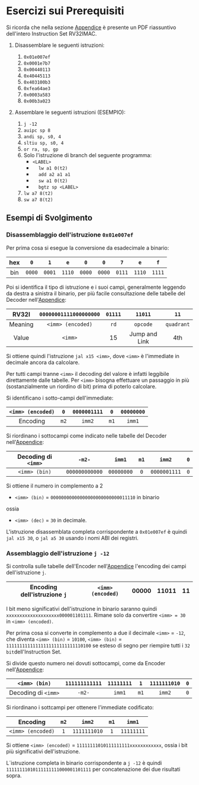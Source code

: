 # Esercizi sui Prerequisiti

Si ricorda che nella sezione [Appendice](./5_appendice.md) è presente un PDF riassuntivo dell'intero Instruction Set RV32IMAC.

1. Disassemblare le seguenti istruzioni:  
    1. ```0x01e007ef```   
    2. ```0x0001e7b7```                                                                    
    3. ```0x00440113```                                                                  
    4. ```0x40445113```                                                                  
    5. ```0x403100b3```                                                                  
    6. ```0xfea64ae3```                                                                   
    7. ```0x0003a583```                                                                  
    8. ```0x00b3a023```

2. Assemblare le seguenti istruzioni (ESEMPIO):
    1. ```j -12```                                                                             
    2. ```auipc sp 8```                                                                     
    3. ```andi sp, s0, 4```                                                               
    4. ```sltiu sp, s0, 4```                                                               
    5. ```or ra, sp, gp```                                                                      
    6. Solo l'istruzione di branch del seguente programma:  
        - ```<LABEL>```  
        - &nbsp;&nbsp;&nbsp;&nbsp;```lw a1 0(t2)```   
        - &nbsp;&nbsp;&nbsp;&nbsp;```add a2 a1 a1```  
        - &nbsp;&nbsp;&nbsp;&nbsp;```sw a1 0(t2)```  
        - &nbsp;&nbsp;&nbsp;&nbsp;```bgtz sp <LABEL>```                                   
    7. ```lw a7 8(t2)```                                                                   
    8. ```sw a7 8(t2)```
     


## Esempi di Svolgimento

### Disassemblaggio dell'istruzione ```0x01e007ef```

Per prima cosa si esegue la conversione da esadecimale a binario:

| hex |  ```0```   |  ```1```   |  ```e```   |  ```0```   |  ```0```   |  ```7```   |  ```e```   |  ```f```   |
|:---:|:----------:|:----------:|:----------:|:----------:|:----------:|:----------:|:----------:|:----------:|
| bin | ```0000``` | ```0001``` | ```1110``` | ```0000``` | ```0000``` | ```0111``` | ```1110``` | ```1111``` |

Poi si identifica il tipo di istruzione e i suoi campi, generalmente leggendo da destra a sinistra il binario, per più facile consultazione delle tabelle del Decoder nell'[Appendice](./5_appendice.md):

|  RV32I  | ```00000001111000000000``` |  ```01111```   |     ```11011```     |       ```11```       |
|:-------:|:--------------------------:|:--------------:|:-------------------:|:--------------------:|
| Meaning |   ```<imm> (encoded)```    |    ```rd```    |    ```opcode```     |    ```quadrant```    |
|  Value  |   ```<imm>```              |       15       |    Jump and Link    |         4th          |

Si ottiene quindi l'istruzione ```jal x15 <imm>```, dove ```<imm>``` è l'immediate in decimale ancora da calcolare.

Per tutti campi tranne ```<imm>``` il decoding del valore è infatti leggibile direttamente dalle tabelle. Per ```<imm>``` bisogna effettuare un passaggio in più (sostanzialmente un riordino di bit) prima di poterlo calcolare.

Si identificano i sotto-campi dell'immediate:

| ```<imm> (encoded)``` | ```0```  | ```0000001111``` | ```0```  | ```00000000``` |
|:---------------------:|:--------:|:----------------:|:--------:|:--------------:|
|       Encoding        | ```m2``` |    ```imm2```    | ```m1``` |   ```imm1```   |

Si riordinano i sottocampi come indicato nelle tabelle del Decoder nell'[Appendice](./5_appendice.md):

| Decoding di ```<imm>``` |     ```-m2-```     |   ```imm1```   | ```m1``` |    ```imm2```    | ```0``` |
|:-----------------------:|:------------------:|:--------------:|:--------:|:----------------:|:-------:|
| ```<imm> (bin)```       | ```000000000000``` | ```00000000``` | ```0```  | ```0000001111``` | ```0``` |

Si ottiene il numero in complemento a 2 
- ```<imm> (bin)``` = ```00000000000000000000000000011110``` in binario

ossia 
- ```<imm> (dec)``` = ```30``` in decimale.

L'istruzione disassemblata completa corrispondente a ```0x01e007ef``` è quindi ```jal x15 30```, o ```jal a5 30``` usando i nomi ABI dei registri.

### Assemblaggio dell'istruzione ```j -12```

Si controlla sulle tabelle dell'Encoder nell'[Appendice](./5_appendice.md) l'encoding dei campi dell'istruzione ```j```. 

| Encoding dell'istruzione ```j``` | ```<imm> (encoded)``` | 00000 |     11011     |    11    |
|:--------------------------------:|:---------------------:|:-----:|:-------------:|:--------:|

I bit meno significativi dell'istruzione in binario saranno quindi ```xxxxxxxxxxxxxxxxxxxx000001101111```. Rimane solo da convertire ```<imm> = 30 ``` in ```<imm> (encoded)```.

Per prima cosa si converte in complemento a due il decimale ```<imm>``` = ```-12```, che diventa ```<imm> (bin)``` = ```10100```, ```<imm> (bin)``` = ```11111111111111111111111111110100``` se esteso di segno per riempire tutti i ```32 bit```dell'Instruction Set.

Si divide questo numero nei dovuti sottocampi, come da Encoder nell'[Appendice](./5_appendice.md):

| ```<imm> (bin)```       | ```111111111111``` | ```11111111``` | ```1```  | ```1111111010``` | ```0``` |
|:-----------------------:|:------------------:|:--------------:|:--------:|:----------------:|:-------:|
| Decoding di ```<imm>``` |     ```-m2-```     |   ```imm1```   | ```m1``` |    ```imm2```    | ```0``` |

Si riordinano i sottcampi per ottenere l'immediate codificato:

|       Encoding        | ```m2``` |    ```imm2```    | ```m1``` |   ```imm1```   |
|:---------------------:|:--------:|:----------------:|:--------:|:--------------:|
| ```<imm> (encoded)``` | ```1```  | ```1111111010``` | ```1```  | ```11111111``` |

Si ottiene ```<imm> (encoded)``` = ```11111111010111111111xxxxxxxxxxxx```, ossia i bit più significativi dell'istruzione. 

L´istruzione completa in binario corrispondente a ```j -12``` è quindi ```11111111010111111111000001101111``` per concatenazione dei due risultati sopra.



